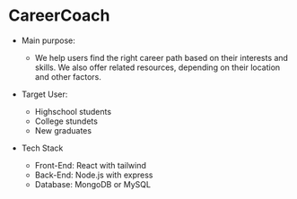 # CareerCoach

- Main purpose:
    * We help users find the right career path based on their interests and skills. We also offer related resources, 
      depending on their location and other factors.

- Target User:
    * Highschool students
    * College stundets
    * New graduates

- Tech Stack
    * Front-End: React with tailwind
    * Back-End: Node.js with express
    * Database: MongoDB or MySQL

